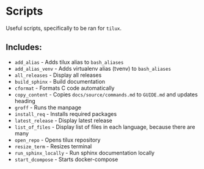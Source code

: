 # Scripts

Useful scripts, specifically to be ran for `tilux`.

## Includes:

- `add_alias` - Adds tilux alias to `bash_aliases`
- `add_alias_venv` - Adds virtualenv alias (tvenv) to `bash_aliases`
- `all_releases` - Display all releases
- `build_sphinx` - Build documentation
- `cformat` - Formats C code automatically
- `copy_content` - Copies `docs/source/commands.md` to `GUIDE.md` and updates heading
- `groff` - Runs the manpage
- `install_req` - Installs required packages
- `latest_release` - Display latest release
- `list_of_files` - Display list of files in each language, because there are many
- `open_repo` - Opens tilux repository
- `resize_term` - Resizes terminal
- `run_sphinx_locally` - Run sphinx documentation locally
- `start_dcompose` - Starts docker-compose
